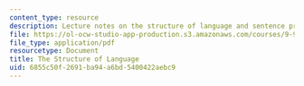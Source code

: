 ```yaml
---
content_type: resource
description: Lecture notes on the structure of language and sentence processing.
file: https://ol-ocw-studio-app-production.s3.amazonaws.com/courses/9-98-language-and-mind-january-iap-2003/6855c50f2691ba94a6bd5400422aebc9_lecture_note_3.pdf
file_type: application/pdf
resourcetype: Document
title: The Structure of Language
uid: 6855c50f-2691-ba94-a6bd-5400422aebc9
---
```

